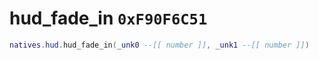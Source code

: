 # hud_fade_in `0xF90F6C51`

```lua
natives.hud.hud_fade_in(_unk0 --[[ number ]], _unk1 --[[ number ]])
```